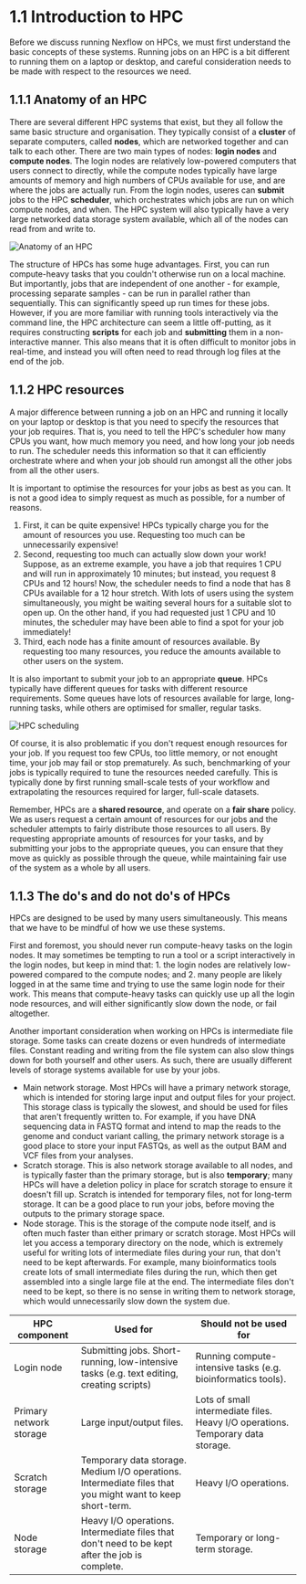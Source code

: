 # 1.1 Introduction to HPC

Before we discuss running Nexflow on HPCs, we must first understand the basic concepts of these systems. Running jobs on an HPC is a bit different to running them on a laptop or desktop, and careful consideration needs to be made with respect to the resources we need.

## 1.1.1 Anatomy of an HPC

There are several different HPC systems that exist, but they all follow the same basic structure and organisation. They typically consist of a **cluster** of separate computers, called **nodes**, which are networked together and can talk to each other. There are two main types of nodes: **login nodes** and **compute nodes**. The login nodes are relatively low-powered computers that users connect to directly, while the compute nodes typically have large amounts of memory and high numbers of CPUs available for use, and are where the jobs are actually run. From the login nodes, useres can **submit** jobs to the HPC **scheduler**, which orchestrates which jobs are run on which compute nodes, and when. The HPC system will also typically have a very large networked data storage system available, which all of the nodes can read from and write to.

![Anatomy of an HPC](/docs/assets/hpc_anatomy.png)

The structure of HPCs has some huge advantages. First, you can run compute-heavy tasks that you couldn't otherwise run on a local machine. But importantly, jobs that are independent of one another - for example, processing separate samples - can be run in parallel rather than sequentially. This can significantly speed up run times for these jobs. However, if you are more familiar with running tools interactively via the command line, the HPC architecture can seem a little off-putting, as it requires constructing **scripts** for each job and **submitting** them in a non-interactive manner. This also means that it is often difficult to monitor jobs in real-time, and instead you will often need to read through log files at the end of the job.

## 1.1.2 HPC resources

A major difference between running a job on an HPC and running it locally on your laptop or desktop is that you need to specify the resources that your job requires. That is, you need to tell the HPC's scheduler how many CPUs you want, how much memory you need, and how long your job needs to run. The scheduler needs this information so that it can efficiently orchestrate where and when your job should run amongst all the other jobs from all the other users.

It is important to optimise the resources for your jobs as best as you can. It is not a good idea to simply request as much as possible, for a number of reasons.

1. First, it can be quite expensive! HPCs typically charge you for the amount of resources you use. Requesting too much can be unnecessarily expensive!
2. Second, requesting too much can actually slow down your work! Suppose, as an extreme example, you have a job that requires 1 CPU and will run in approximately 10 minutes; but instead, you request 8 CPUs and 12 hours! Now, the scheduler needs to find a node that has 8 CPUs available for a 12 hour stretch. With lots of users using the system simultaneously, you might be waiting several hours for a suitable slot to open up. On the other hand, if you had requested just 1 CPU and 10 minutes, the scheduler may have been able to find a spot for your job immediately!
3. Third, each node has a finite amount of resources available. By requesting too many resources, you reduce the amounts available to other users on the system.

It is also important to submit your job to an appropriate **queue**. HPCs typically have different queues for tasks with different resource requirements. Some queues have lots of resources available for large, long-running tasks, while others are optimised for smaller, regular tasks.

![HPC scheduling](/docs/assets/scheduler.png)

Of course, it is also problematic if you don't request enough resources for your job. If you request too few CPUs, too little memory, or not enought time, your job may fail or stop prematurely. As such, benchmarking of your jobs is typically required to tune the resources needed carefully. This is typically done by first running small-scale tests of your workflow and extrapolating the resources required for larger, full-scale datasets.

Remember, HPCs are a **shared resource**, and operate on a **fair share** policy. We as users request a certain amount of resources for our jobs and the scheduler attempts to fairly distribute those resources to all users. By requesting appropriate amounts of resources for your tasks, and by submitting your jobs to the appropriate queues, you can ensure that they move as quickly as possible through the queue, while maintaining fair use of the system as a whole by all users.

## 1.1.3 The do's and do not do's of HPCs

HPCs are designed to be used by many users simultaneously. This means that we have to be mindful of how we use these systems.

First and foremost, you should never run compute-heavy tasks on the login nodes. It may sometimes be tempting to run a tool or a script interactively in the login nodes, but keep in mind that: 1. the login nodes are relatively low-powered compared to the compute nodes; and 2. many people are likely logged in at the same time and trying to use the same login node for their work. This means that compute-heavy tasks can quickly use up all the login node resources, and will either significantly slow down the node, or fail altogether.

Another important consideration when working on HPCs is intermediate file storage. Some tasks can create dozens or even hundreds of intermediate files. Constant reading and writing from the file system can also slow things down for both yourself and other users. As such, there are usually different levels of storage systems available for use by your jobs.

- Main network storage. Most HPCs will have a primary network storage, which is intended for storing large input and output files for your project. This storage class is typically the slowest, and should be used for files that aren't frequently written to. For example, if you have DNA sequencing data in FASTQ format and intend to map the reads to the genome and conduct variant calling, the primary network storage is a good place to store your input FASTQs, as well as the output BAM and VCF files from your analyses.
- Scratch storage. This is also network storage available to all nodes, and is typically faster than the primary storage, but is also **temporary**; many HPCs will have a deletion policy in place for scratch storage to ensure it doesn't fill up. Scratch is intended for temporary files, not for long-term storage. It can be a good place to run your jobs, before moving the outputs to the primary storage space.
- Node storage. This is the storage of the compute node itself, and is often much faster than either primary or scratch storage. Most HPCs will let you access a temporary directory on the node, which is extremely useful for writing lots of intermediate files during your run, that don't need to be kept afterwards. For example, many bioinformatics tools create lots of small intermediate files during the run, which then get assembled into a single large file at the end. The intermediate files don't need to be kept, so there is no sense in writing them to network storage, which would unnecessarily slow down the system due.

| HPC component | Used for | Should not be used for |
| --------- | -------- | ---------------------- |
| Login node | Submitting jobs. Short-running, low-intensive tasks (e.g. text editing, creating scripts) | Running compute-intensive tasks (e.g. bioinformatics tools). |
| Primary network storage | Large input/output files. | Lots of small intermediate files. Heavy I/O operations. Temporary data storage. |
| Scratch storage | Temporary data storage. Medium I/O operations. Intermediate files that you might want to keep short-term. | Heavy I/O operations. |
| Node storage | Heavy I/O operations. Intermediate files that don't need to be kept after the job is complete. | Temporary or long-term storage. |